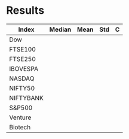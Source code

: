 # Results

|     Index     | Median | Mean | Std  | C |
| ------------- | ------------- |------------- |------------- |------------- |
| Dow           |   |   |   |   | 
| FTSE100       |   |   |   |   |
| FTSE250       |   |   |   |   |
| IBOVESPA      |   |   |   |   |
| NASDAQ        |   |   |   |   |
| NIFTY50       |   |   |   |   |
| NIFTYBANK     |   |   |   |   |
| S&P500        |   |   |   |   |
| Venture       |   |   |   |   |
| Biotech       |   |   |   |   |
